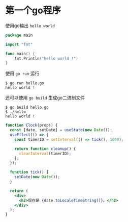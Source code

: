 # 第一个go程序



使用go输出 `hello world`

```go live
package main

import "fmt"

func main() {
	fmt.Println("hello world !")
}

```



使用 `go run` 运行

```shell
$ go run hello.go
hello world !
```



还可以使用 `go build` 生成go二进制文件

```shell
$ go build hello.go 
$ ./hello 
hello world !
```







```jsx live
function Clock(props) {
  const [date, setDate] = useState(new Date());
  useEffect(() => {
    const timerID = setInterval(() => tick(), 1000);

    return function cleanup() {
      clearInterval(timerID);
    };
  });

  function tick() {
    setDate(new Date());
  }

  return (
    <div>
      <h2>现在是 {date.toLocaleTimeString()}。</h2>
    </div>
  );
}
```

